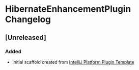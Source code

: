 <!-- Keep a Changelog guide -> https://keepachangelog.com -->

# HibernateEnhancementPlugin Changelog

## [Unreleased]
### Added
- Initial scaffold created from [IntelliJ Platform Plugin Template](https://github.com/JetBrains/intellij-platform-plugin-template)
